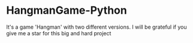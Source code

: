 # HangmanGame-Python
It's a game 'Hangman' with two different versions. I will be grateful if you give me a star for this big and hard project
